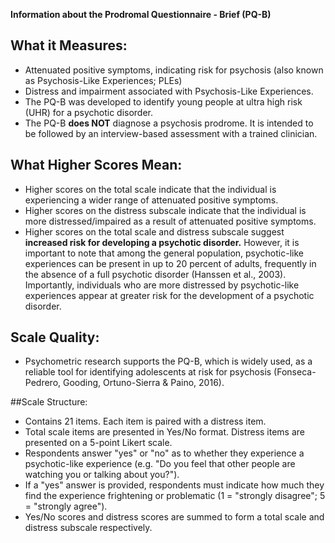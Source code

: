 **Information about the Prodromal Questionnaire - Brief (PQ-B)**

## What it Measures:
* Attenuated positive symptoms, indicating risk for psychosis (also known as Psychosis-Like Experiences; PLEs) 
* Distress and impairment associated with Psychosis-Like Experiences.
* The PQ-B was developed to identify young people at ultra high risk (UHR) for a psychotic disorder. 
* The PQ-B **does NOT** diagnose a psychosis prodrome. It is intended to be followed by an interview-based assessment with a trained clinician. 

## What Higher Scores Mean:
* Higher scores on the total scale indicate that the individual is experiencing a wider range of attenuated positive symptoms. 
* Higher scores on the distress subscale indicate that the individual is more distressed/impaired as a result of attenuated positive symptoms.
* Higher scores on the total scale and distress subscale suggest **increased risk for developing a psychotic disorder.** However, it is important to note that among the general population, psychotic-like experiences can be present in up to 20 percent of adults, frequently in the absence of a full psychotic disorder (Hanssen et al., 2003). Importantly, individuals who are more distressed by psychotic-like experiences appear at greater risk for the development of a psychotic disorder.

## Scale Quality:
* Psychometric research supports the PQ-B, which is widely used, as a reliable tool for identifying adolescents at risk for psychosis (Fonseca-Pedrero, Gooding, Ortuno-Sierra & Paino, 2016). 

##Scale Structure:
* Contains 21 items. Each item is paired with a distress item. 
* Total scale items are presented in Yes/No format. Distress items are presented on a 5-point Likert scale.
* Respondents answer "yes" or "no" as to whether they experience a psychotic-like experience (e.g. "Do you feel that other people are watching you or talking about you?"). 
* If a "yes" answer is provided, respondents must indicate how much they find the experience frightening or problematic (1 = "strongly disagree"; 5 = "strongly agree"). 
* Yes/No scores and distress scores are summed to form a total scale and distress subscale respectively. 
